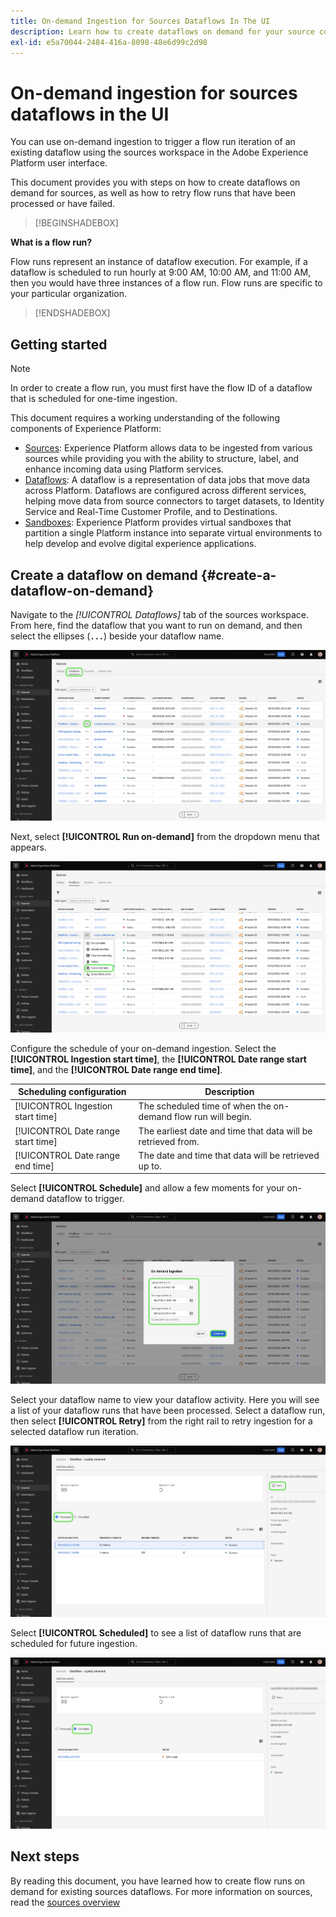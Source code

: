 ```yaml
---
title: On-demand Ingestion for Sources Dataflows In The UI
description: Learn how to create dataflows on demand for your source connections using the Experience Platform user interface.
exl-id: e5a70044-2484-416a-8098-48e6d99c2d98
---
```

# On-demand ingestion for sources dataflows in the UI

You can use on-demand ingestion to trigger a flow run iteration of an existing dataflow using the sources workspace in the Adobe Experience Platform user interface.

This document provides you with steps on how to create dataflows on demand for sources, as well as how to retry flow runs that have been processed or have failed.

>[!BEGINSHADEBOX]

**What is a flow run?**

Flow runs represent an instance of dataflow execution. For example, if a dataflow is scheduled to run hourly at 9:00 AM, 10:00 AM, and 11:00 AM, then you would have three instances of a flow run. Flow runs are specific to your particular organization.

>[!ENDSHADEBOX]

## Getting started

>[!NOTE]
>
>In order to create a flow run, you must first have the flow ID of a dataflow that is scheduled for one-time ingestion.

This document requires a working understanding of the following components of Experience Platform:

* [Sources](../../home.md): Experience Platform allows data to be ingested from various sources while providing you with the ability to structure, label, and enhance incoming data using Platform services.
* [Dataflows](../../../dataflows/home.md): A dataflow is a representation of data jobs that move data across Platform. Dataflows are configured across different services, helping move data from source connectors to target datasets, to Identity Service and Real-Time Customer Profile, and to Destinations.
* [Sandboxes](../../../sandboxes/home.md): Experience Platform provides virtual sandboxes that partition a single Platform instance into separate virtual environments to help develop and evolve digital experience applications.

## Create a dataflow on demand {#create-a-dataflow-on-demand}

Navigate to the *[!UICONTROL Dataflows]* tab of the sources workspace. From here, find the dataflow that you want to run on demand, and then select the ellipses (**`...`**) beside your dataflow name.

![A list of dataflows in the sources workspace.](../../images/tutorials/on-demand/select-dataflow.png)

Next, select **[!UICONTROL Run on-demand]** from the dropdown menu that appears.

![A dropdown menu with the Run on-demand option selected.](../../images/tutorials/on-demand/run-on-demand.png)

Configure the schedule of your on-demand ingestion. Select the **[!UICONTROL Ingestion start time]**, the **[!UICONTROL Date range start time]**, and the **[!UICONTROL Date range end time]**.

| Scheduling configuration | Description |
| --- | --- |
| [!UICONTROL Ingestion start time] | The scheduled time of when the on-demand flow run will begin. |
| [!UICONTROL Date range start time] | The earliest date and time that data will be retrieved from. |
| [!UICONTROL Date range end time] | The date and time that data will be retrieved up to. |

Select **[!UICONTROL Schedule]** and allow a few moments for your on-demand dataflow to trigger.

![The scheduling configuration window for on-demand ingestion.](../../images/tutorials/on-demand/configure-schedule.png)

Select your dataflow name to view your dataflow activity. Here you will see a list of your dataflow runs that have been processed. Select a dataflow run, then select **[!UICONTROL Retry]** from the right rail to retry ingestion for a selected dataflow run iteration.

![A list of processed flow runs for a selected dataflow.](../../images/tutorials/on-demand/processed.png)

Select **[!UICONTROL Scheduled]** to see a list of dataflow runs that are scheduled for future ingestion.

![A list of scheduled flow runs for a selected dataflow.](../../images/tutorials/on-demand/scheduled.png)

## Next steps

By reading this document, you have learned how to create flow runs on demand for existing sources dataflows. For more information on sources, read the [sources overview](../../home.md)
